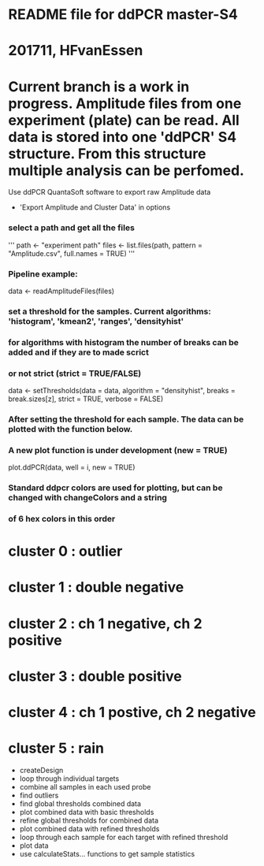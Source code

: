 # README file for ddPCR master-S4
# 
# 201711, HFvanEssen
#
# Current branch is a work in progress. Amplitude files from one experiment (plate) can be read. All data is stored into one 'ddPCR' S4 structure. From this structure multiple analysis can be perfomed. 

Use ddPCR QuantaSoft software to export raw Amplitude data
- 'Export Amplitude and Cluster Data' in options 

### select a path and get all the files 
'''
path <- "experiment path"
files <- list.files(path, pattern = "Amplitude.csv", full.names = TRUE)
'''
### Pipeline example:

data <- readAmplitudeFiles(files)

### set a threshold for the samples. Current algorithms: 'histogram', 'kmean2', 'ranges', 'densityhist'
### for algorithms with histogram the number of breaks can be added and if they are to made scrict 
### or not strict (strict = TRUE/FALSE)

data <- setThresholds(data = data, algorithm = "densityhist", 
                        breaks = break.sizes[z], strict = TRUE, 
                        verbose = FALSE)
                        
### After setting the threshold for each sample. The data can be plotted with the function below.
### A new plot function is under development (new = TRUE)

plot.ddPCR(data, well = i, new = TRUE)

### Standard ddpcr colors are used for plotting, but can be changed with changeColors and a string 
### of 6 hex colors in this order
  # cluster 0 : outlier
  # cluster 1 : double negative
  # cluster 2 : ch 1 negative, ch 2 positive
  # cluster 3 : double positive
  # cluster 4 : ch 1 postive, ch 2 negative
  # cluster 5 : rain
  
- createDesign
- loop through individual targets
- combine all samples in each used probe
- find outliers
- find global thresholds combined data
- plot combined data with basic thresholds
- refine global thresholds for combined data
- plot combined data with refined thresholds
- loop through each sample for each target with refined threshold
- plot data
- use calculateStats... functions to get sample statistics
######
